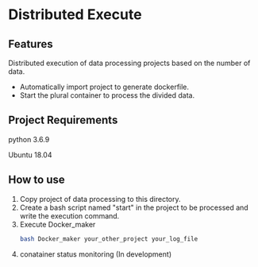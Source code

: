 # Distributed Execute

## Features

Distributed execution of data processing projects based on the number of data.

- Automatically import project to generate dockerfile.
- Start the plural container to process the divided data.

## Project Requirements

python 3.6.9

Ubuntu 18.04


## How to use
1. Copy project of data processing to this directory.
2. Create a bash script named "start" in the project to be processed and write the execution command.
3. Execute Docker_maker 
    ```bash
    bash Docker_maker your_other_project your_log_file
    ```
4. conatainer status monitoring (In development)
